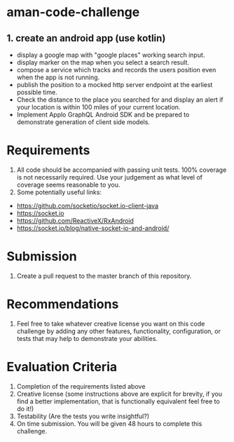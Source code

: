 # aman-code-challenge
## 1. create an android app (use kotlin)
- display a google map with "google places" working search input.
- display marker on the map when you select a search result. 
- compose a service which tracks and records the users position even when the app is not running. 
- publish the position to a mocked http server endpoint at the earliest possible time. 
- Check the distance to the place you searched for and display an alert if your location is within 100 miles of your current location.
- Implement Applo GraphQL Android SDK and be prepared to demonstrate generation of client side models.

# Requirements
1. All code should be accompanied with passing unit tests. 100% coverage is not necessarily required. Use your judgement as what level of coverage seems reasonable to you.
2. Some potentially useful links:

- https://github.com/socketio/socket.io-client-java
- https://socket.io
- https://github.com/ReactiveX/RxAndroid
- https://socket.io/blog/native-socket-io-and-android/

# Submission
1. Create a pull request to the master branch of this repository.

# Recommendations
1. Feel free to take whatever creative license you want on this code challenge by adding any other features, functionality, configuration, or tests that may help to demonstrate your abilities.

# Evaluation Criteria

1. Completion of the requirements listed above
2. Creative license (some instructions above are explicit for brevity, if you find a better implementation, that is functionally equivalent feel free to do it!)
3. Testability (Are the tests you write insightful?)
4. On time submission. You will be given 48 hours to complete this challenge. 
